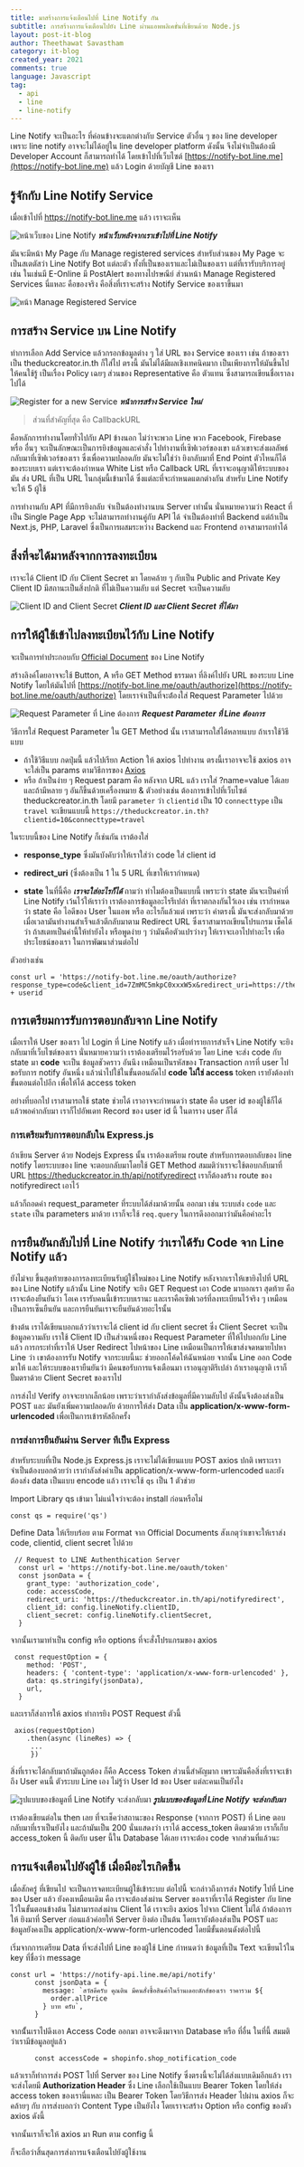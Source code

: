 ```yaml
---
title: มาสร้างการแจ้งเตือนไปที่ Line Notify กัน
subtitle: การสร้างการแจ้งเตือนไปยัง Line ผ่านแอพพลิเคขั่นที่เขียนด้วย Node.js
layout: post-it-blog
author: Theethawat Savastham
category: it-blog
created_year: 2021
comments: true
language: Javascript
tag:
  - api
  - line
  - line-notify
---
```


Line Notify จะเป็นอะไร ที่ค่อนข้างจะแตกต่างกับ Service ตัวอื่น ๆ ของ line developer เพราะ line notify อาจจะไม่ได้อยู่ใน line developer platform ดังนั้น จึงไม่จำเป็นต้องมี Developer Account ก็สามารถทำได้ โดยเข้าไปที่เว็บไซต์ [https://notify-bot.line.me](https://notify-bot.line.me) แล้ว Login ด้วยบัญชี Line ของเรา

## รู้จักกับ Line Notify Service

เมื่อเข้าไปที่ https://notify-bot.line.me แล้ว เราจะเห็น

![หน้าเว็บของ Line Notify](/assets/line-notify/1.png)
**_หน้าเว็บหลังจากเราเข้าไปที่ Line Notify_**

มันจะมีหน้า My Page กับ Manage registered services สำหรับส่วนของ My Page จะเป็นสเตตัสว่า Line Notify Bot แต่ละตัว ทั้งที่เป็นของเราและไม่เป็นของเรา แต่ที่เรารับบริการอยู่ เช่น ในเช่นมี E-Online มี PostAlert ของทางไปรษณีย์ ส่วนหน้า Manage Registered Services นี่แหละ คือของจริง คือสิ่งที่เราจะสร้าง Notify Service ของเราขึ้นมา

![หน้า Manage Registered Service](/assets/line-notify/2.png)

## การสร้าง Service บน Line Notify

ทำการเลือก Add Service แล้วกรอกข้อมูลต่าง ๆ ใส่ URL ของ Service ของเรา เช่น ถ้าของเราเป็น theduckcreator.in.th ก็ใส่ไป ตรงนี้ มันไม่ได้มีผลเชิงเทคนิคมาก เป็นเพียงการให้มันขึ้นไปให้คนใช้รู้ เป็นเรื่อง Policy เฉยๆ ส่วนของ Representative คือ ตัวแทน ซึ่งสามารถเขียนชื่อเราลงไปได้

![Register for a new Service](/assets/line-notify/3.png)
**_หน้าการสร้าง Service ใหม่_**

> ส่วนที่สำคัญที่สุด คือ CallbackURL

คือหลักการทำงานโดยทั่วไปกับ API ข้างนอก ไม่ว่าจะพวก Line พวก Facebook, Firebase หรื่อ อื่นๆ จะเป็นลักษณะเป็นการยิงข้อมูลและคำสั่ง ไปทำงานที่เซิฟเวอร์ของเขา แล้วเขาจะส่งผลลัพธ์กลับมาที่เซิฟเวอร์ของเรา ซึ่งเพื่อความปลอดภัย มันจะไม่ใช่ว่า ยิงกลับมาที่ End Point ตัวไหนก็ได้ของระบบเรา แต่เราจะต้องกำหนด White List หรือ Callback URL ที่เราจะอนุญาติให้ระบบของมัน ส่ง URL ที่เป็น URL ในกลุ่มนี้เข้ามาได้ ซึ่งแต่ละที่จะกำหนดแตกต่างกัน สำหรับ Line Notify จะให้ 5 ผู้ใช้

การทำงานกับ API ที่มีการยิงกลับ จำเป็นต้องทำงานบน Server เท่านั้น นั่นหมายความว่า React ที่เป็น Single Page App จะไม่สามารถทำงานคู่กับ API ได้ จำเป็นต้องทำที่ Backend แต่ถ้าเป็น Next.js, PHP, Laravel ซึ่งเป็นการผสมระหว่าง Backend และ Frontend อาจสามารถทำได้

## สิ่งที่จะได้มาหลังจากการลงทะเบียน

เราจะได้ Client ID กับ Client Secret มา โดยคล้าย ๆ กับเป็น Public and Private Key Client ID มีสถานะเป็นสิ่งปกติ ที่ไม่เป็นความลับ แต่ Secret จะเป็นความลับ

![Client ID and Client Secret](/assets/line-notify/4.png)
**_Client ID และ Client Secret ที่ได้มา_**

## การให้ผู้ใช้เข้าไปลงทะเบียนไว้กับ Line Notify

จะเป็นการทำประกอบกับ [Official Document](https://notify-bot.line.me/doc/en/) ของ Line Notify

สร้างลิงค์โดยอาจจะใช้ Button, A หรือ GET Method ธรรมดา ที่ลิงค์ไปยัง URL ของระบบ Line Notify โดยให้มันไปที่ [https://notify-bot.line.me/oauth/authorize](https://notify-bot.line.me/oauth/authorize) โดยเราจำเป็นที่จะต้่องใส่ Request Parameter ไปด้วย

![Request Parameter ที่ Line ต้องการ](/assets/line-notify/5.png)
**_Request Parameter ที่ Line ต้องการ_**

วิธีการใส่ Request Parameter ใน GET Method นั้น เราสามารถใส่ได้หลายแบบ ถ้าเราใช้วิธีแบบ

- ถ้าใชิวิธีแบบ กดปุ่มนี้ แล้วไปเรียก Action ให้ axios ไปทำงาน ตรงนี้เราอาจจะใช้ axios อาจจะใส่เป็น params ตามวิธีการของ [Axios](https://github.com/axios/axios)
- หรือ ถ้าเป็นง่าย ๆ Request param คือ หลังจาก URL แล้ว เราใส่ ?name=value ได้เลย และถ้ามีหลาย ๆ อันก็ขึ้นด้วยเครื่องหมาย & ตัวอย่างเช่น ต้องการเข้าไปที่เว็บไซต์ theduckcreator.in.th โดยมี `parameter` ว่า `clientid` เป็น 10 `connecttype` เป็น `travel` จะเขียนแบบนี้ `https://theduckcreator.in.th?clientid=10&connecttype=travel`

ในระบบนี้ของ Line Notify ก็เช่นกัน เราต้องใส่

- **response_type** ซึ่งมันบังคับว่าให้เราใส่ว่า code ใส่ client id

- **redirect_uri** (ซึ่งต้องเป็น 1 ใน 5 URL ที่เขาให้เรากำหนด)

- **state** ในที่นี้คือ **_เราจะใส่อะไรก็ได้_** ถามว่า ทำไมต้องเป็นแบบนี้ เพราะว่า state มันจะเป็นค่าที่ Line Notify เว้นไว้ให้เราว่า เราต้องการข้อมูลอะไรรึเปล่า ที่เราตกลงกันไว้เอง เช่น เรากำหนดว่า state คือ ไอดีของ User ในแอพ หรือ อะไรก็แล้วแต่ เพราะว่า ค่าตรงนี้ มันจะส่งกลับมาด้วย เมื่อเวลามันทำงานสำเร็จแล้วตีกลับมาตาม Redirect URL ซึ่งเราสามารถเขียนโปรแกรม เช็คได้ว่า ถ้าสเตทเป็นค่านี้ให้ทำยังไง หรือพูดง่าย ๆ ว่ามันคือตัวแปรว่างๆ ให้เราจะเอาไปทำอะไร เพื่อประโยชน์ของเรา ในการพัฒนาส่วนต่อไป

ตัวอย่างเช่น

```
const url = 'https://notify-bot.line.me/oauth/authorize?response_type=code&client_id=7ZmMC5mkpC0xxxW5x&redirect_uri=https://theduckcreator.in.th/notifyredirect&scope=notify&state=' + userid
```

## การเตรียมการรับการตอบกลับจาก Line Notify

เมื่อเราให้ User ของเรา ไป Login ที่ Line Notify แล้ว เมื่อทำรายการสำเร็จ Line Notify จะยิงกลับมาที่เว็บไซต์ของเรา นั่นหมายความว่า เราต้องเตรียมไว้รอรับด้วย โดย Line จะส่ง code กับ state มา **code** จะเป็น ข้อมูลชัวคราว อันนึง เหมือนเป็นรหัสของ Transaction การที่ user ไปขอรับการ notify อันหนึ่ง แล้วนำไปใช้ในขั้นตอนถัดไป **code ไม่ใช่ access** token เรายังต้องทำขั้นตอนต่อไปอีก เพื่อให้ได้ access token

อย่างที่บอกไป เราสามารถใช้ state ช่วยได้ เราอาจจะกำหนดว่า state คือ user id ของผู้ใช้ก็ได้ แล้วพอค่ากลับมา เราก็ไปอัพเดท Record ของ user id นี้ ในตาราง user ก็ได้

### การเตรียมรับการตอบกลับใน Express.js

ถ้าเขียน Server ด้วย Nodejs Express นั้น เราต้องเตรียม route สำหรับการตอบกลับของ line notify โดยระบบของ line จะตอบกลับมาโดยใช้ GET Method สมมติว่าเราจะใช้ตอบกลับมาที่ URL https://theduckcreator.in.th/api/notifyredirect เราก็ต้องสร้าง route ของ notifyredirect เอาไว้

<script src="https://gist.github.com/theethawat/dd54324552e84441ee8318b155d3ef01.js?file=NotifyAPIRecieve.js"></script>

แล้วก็ถอดค่า request_parameter ที่ระบบได้ส่งมาด้วยนั้น ออกมา เช่น ระบบส่ง `code` และ `state` เป็น parameters มาด้วย เราก็จะใช้ `req.query` ในการดึงออกมาว่ามันคือค่าอะไร

## การยืนยันกลับไปที่ Line Notify ว่าเราได้รับ Code จาก Line Notify แล้ว

ยังไม่จบ ขึ้นสุดท้ายของการลงทะเบียนรับผู้ใช้ใหม่ของ Line Notify หลังจากเราให้เขายิงไปที่ URL ของ Line Notify แล้วนั้น Line Notify จะยิง GET Request เอา Code มาบอกเรา สุดท้าย คือเราจะต้องยืนยันว่า โอเค เรารับคนนี้เข้าระบบเรานะ และเราคือเซิฟเวอร์ที่ลงทะเบียนไว้จริง ๆ เหมือนเป็นการเซ็นยืนยัน และการยืนยันเราจะยืนยันด้วยอะไรนั้น

ข้างต้น เราได้เขียนบอกแล้วว่าเราจะได้ client id กับ client secret ซึ่ง Client Secret จะเป็นข้อมูลความลับ เราใช้ Client ID เป็นส่วนหนึ่งของ Request Parameter ที่ให้ไปบอกกับ Line แล้ว การกระทำที่เราให้ User Redirect ไปหน้าของ Line เหมือนเป็นการให้เขาส่งจดหมายไปหา Line ว่า เขาต้องการรับ Notify จากระบบนี้นะ ช่วยออกโค้ดให้ฉันหน่อย จากนั้น Line ออก Code มาให้ และให้ระบบของเรายืนยันว่า มีคนขอรับการแจ้งเตือนมา เราอนุญาติรึเปล่า ถ้าเราอนุญาติ เราก็ปั้มตราด้วย Client Secret ของเราไป

การส่งไป Verify อาจจะยากเล็กน้อย เพราะว่าเรากำลังส่งข้อมูลที่มีความลับไป ดังนั้นจึงต้องส่งเป็น POST และ มันยังเพิ่มความปลอดภัย ด้วยการให้ส่ง Data เป็น **application/x-www-form-urlencoded** เพื่อเป็นการเข้ารหัสอีกครั้ง

### การส่งการยืนยันผ่าน Server ทีเป็น Express

สำหรับระบบที่เป็น Node.js Express.js เราจะไม่ได้เขียนแบบ POST axios ปกติ เพราะเราจำเป็นต้องบอกด้วยว่า เรากำลังส่งค่าเป็น application/x-www-form-urlencoded และยังต้องส่ง data เป็นแบบ encode แล้ว เราจะใช้ `qs` เป็น 1 ตัวช่วย

Import Library qs เข้ามา ไม่แน่ใจว่าจะต้อง install ก่อนหรือไม่

```
const qs = require('qs')
```

Define Data ให้เรียบร้อย ตาม Format จาก Official Documents สังเกตุว่าเขาจะให้เราส่ง code, clientid, client secret ไปด้วย

```
 // Request to LINE Authenthication Server
  const url = 'https://notify-bot.line.me/oauth/token'
  const jsonData = {
    grant_type: 'authorization_code',
    code: accessCode,
    redirect_uri: 'https://theduckcreator.in.th/api/notifyredirect',
    client_id: config.lineNotify.clientID,
    client_secret: config.lineNotify.clientSecret,
  }
```

จากนั้นเรามาทำเป็น config หรือ options ที่จะสั่งโปรแกรมของ axios

```
 const requestOption = {
    method: 'POST',
    headers: { 'content-type': 'application/x-www-form-urlencoded' },
    data: qs.stringify(jsonData),
    url,
  }
```

และเราก็ส่งการให้ axios ทำการยิง POST Request ตัวนี้

```
 axios(requestOption)
    .then(async (lineRes) => {
     ...
     })
```

สิ่งที่เราจะได้กลับมาถ้ามันถูกต้อง ก็คือ Access Token ส่วนนี้สำคัญมาก เพราะมันคือสิ่งที่เราจะเข้าถึง User คนนี้ ตัวระบบ Line เอง ไม่รู้ว่า User Id ของ User แต่ละคนเป็นยังไง

![รูปแบบของข้อมูลที่ Line Notify จะส่งกลับมา](/assets/line-notify/6.png)
**_รูปแบบของข้อมูลที่ Line Notify จะส่งกลับมา_**

เราต้องเขียนต่อใน then เลย ที่จะเช็คว่าสถานะของ Response (จากการ POST) ที่ Line ตอบกลับมาที่เราเป็นยังไง และถ้ามันเป็น 200 นั่นแสดงว่า เราได้ access_token ติดมาด้วย เราก็เก็บ access_token นี้ ติดกับ user นี้ใน Database ได้เลย เราจะต้อง code จากส่วนที่แล้วนะ

<script src="https://gist.github.com/theethawat/dd54324552e84441ee8318b155d3ef01.js?file=NotifyDatapost.js"></script>

## การแจ้งเตือนไปยังผู้ใช้ เมื่อมีอะไรเกิดขึ้้น

เมื่อสักครู่ ที่เขียนไป จะเป็นการจดทะเบียนผู้ใช้เข้าระบบ ต่อไปนี้ จะกล่าวถึงการส่ง Notify ไปที่ Line ของ User แล้ว ยังคงเหมือนเดิม คือ เราจะต้องส่งผ่าน Server ของเราที่เราได้ Register กับ line ไว้ในขั้นตอนข้างต้น ไม่สามารถส่งผ่าน Client ได้ เราจะยิง axios ไปจาก Client ไม่ได้ ถ้าต้องการ ให้ ยิงมาที่ Server ก่อนแล้วค่อยให้ Server ยิงต่อ เป็นต้น โดยเรายังต้องส่งเป็น POST และ ข้อมูลยังคงเป็น application/x-www-form-urlencoded โดยมีขั้นตอนดังต่อไปนี้

เริ่มจากการเตรียม Data ที่จะส่งไปที่ Line ของผู้ใช้ Line กำหนดว่า ข้อมูลที่เป็น Text จะเขียนไว้ใน key ที่ชื่อว่า message

```
const url = 'https://notify-api.line.me/api/notify'
      const jsonData = {
        message: `สวัสดีครับ คุณติน มีคนสั่งซื้อสินค้าในร้านเดอะดักส์ของเรา ราคารวม ${
          order.allPrice
        } บาท ครับ`,
      }
```

จากนั้้นเราไปดึงเอา Access Code ออกมา อาจจะดึงมาจาก Database หรือ ที่อื่น ในที่นี้ สมมติว่าเรามีข้อมูลอยู่แล้ว

```
      const accessCode = shopinfo.shop_notification_code
```

แล้วเราก็ทำการส่ง POST ไปที่ Server ของ Line Notify ซึ่งตรงนี้จะไม่ได้ส่งแบบเดิมอีกแล้ว เราจะส่งโดยมี **Authorization Header** ซึ่ง Line เลือกใช้เป็นแบบ Bearer Token โดยให้ส่ง access token ของเรานี่แหละ เป็น Bearer Token โดยวิธีการส่ง Header ไปผ่าน axios ก็จะคล้ายๆ กับ การส่งบอกว่า Content Type เป็นยังไง โดยเราจะสร้าง Option หรือ config ของตัว axios ดังนี้

<script src="https://gist.github.com/theethawat/dd54324552e84441ee8318b155d3ef01.js?file=RequestOption.js"></script>

จากนั้นเราก็จะให้ axios มา Run ตาม config นี้

<script src="https://gist.github.com/theethawat/dd54324552e84441ee8318b155d3ef01.js?file=NotifyInject.js"></script>

ก็จะถือว่าสิ้นสุดการส่งการแจ้งเตือนไปยังผู้ใช้งาน

